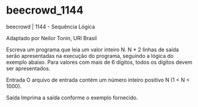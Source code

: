 # beecrowd_1144

beecrowd | 1144 - Sequência Lógica

Adaptado por Neilor Tonin, URI  Brasil

Escreva um programa que leia um valor inteiro N. N * 2 linhas de saída serão apresentadas na execução do programa, seguindo a lógica do exemplo abaixo. Para valores com mais de 6 dígitos, todos os dígitos devem ser apresentados.

Entrada
O arquivo de entrada contém um número inteiro positivo N (1 < N < 1000).

Saída
Imprima a saída conforme o exemplo fornecido.